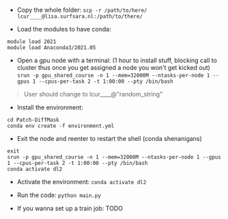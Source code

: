 - Copy the whole folder:
```scp -r /path/to/here/ lcur____@lisa.surfsara.nl:/path/to/there/```

- Load the modules to have conda:
```
module load 2021
module load Anaconda3/2021.05
```

- Open a gpu node with a terminal: (1 hour to install stuff, blocking call to cluster thus once you get assigned a node you won't get kicked out)
```srun -p gpu_shared_course -n 1 --mem=32000M --ntasks-per-node 1 --gpus 1 --cpus-per-task 2 -t 1:00:00 --pty /bin/bash```

> User should change to lcur____@"random_string"

- Install the environment:
```
cd Patch-DiffMask
conda env create -f environment.yml
```

- Exit the node and reenter to restart the shell (conda shenanigans)
```
exit
srun -p gpu_shared_course -n 1 --mem=32000M --ntasks-per-node 1 --gpus 1 --cpus-per-task 2 -t 1:00:00 --pty /bin/bash
conda activate dl2
```


- Activate the environment:
```conda activate dl2```

- Run the code:
```python main.py```

- If you wanna set up a train job:
TODO
